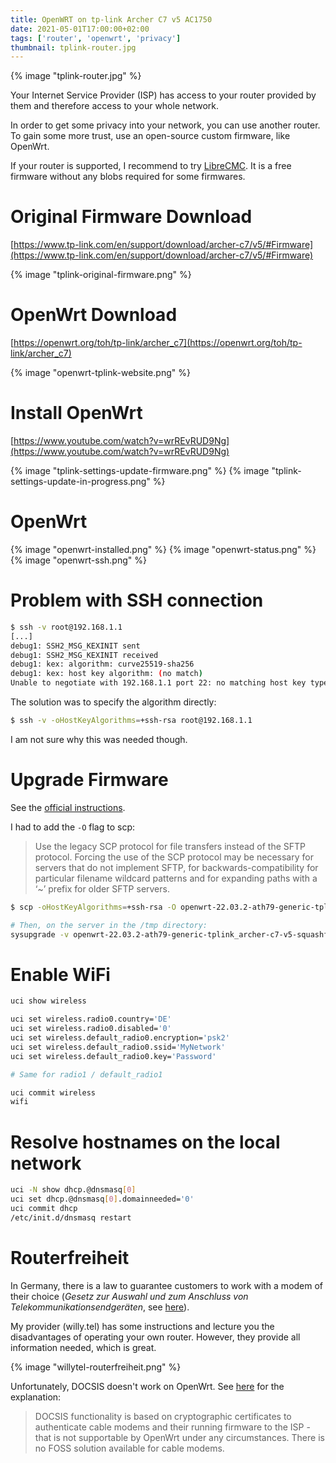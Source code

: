 ```yaml
---
title: OpenWRT on tp-link Archer C7 v5 AC1750
date: 2021-05-01T17:00:00+02:00
tags: ['router', 'openwrt', 'privacy']
thumbnail: tplink-router.jpg
---
```


{% image "tplink-router.jpg" %}

Your Internet Service Provider (ISP) has access to your router provided by them
and therefore access to your whole network.

In order to get some privacy into your network, you can use another router.
To gain some more trust, use an open-source custom firmware, like OpenWrt.

If your router is supported, I recommend to try [LibreCMC](https://librecmc.org/).
It is a free firmware without any blobs required for some firmwares.

# Original Firmware Download

[https://www.tp-link.com/en/support/download/archer-c7/v5/#Firmware](https://www.tp-link.com/en/support/download/archer-c7/v5/#Firmware)

{% image "tplink-original-firmware.png" %}

# OpenWrt Download

[https://openwrt.org/toh/tp-link/archer_c7](https://openwrt.org/toh/tp-link/archer_c7)

{% image "openwrt-tplink-website.png" %}

# Install OpenWrt

[https://www.youtube.com/watch?v=wrREvRUD9Ng](https://www.youtube.com/watch?v=wrREvRUD9Ng)

{% image "tplink-settings-update-firmware.png" %}
{% image "tplink-settings-update-in-progress.png" %}

# OpenWrt

{% image "openwrt-installed.png" %}
{% image "openwrt-status.png" %}
{% image "openwrt-ssh.png" %}

# Problem with SSH connection

```bash
$ ssh -v root@192.168.1.1
[...]
debug1: SSH2_MSG_KEXINIT sent
debug1: SSH2_MSG_KEXINIT received
debug1: kex: algorithm: curve25519-sha256
debug1: kex: host key algorithm: (no match)
Unable to negotiate with 192.168.1.1 port 22: no matching host key type found. Their offer: ssh-rsa
```

The solution was to specify the algorithm directly:

```bash
$ ssh -v -oHostKeyAlgorithms=+ssh-rsa root@192.168.1.1
```

I am not sure why this was needed though.

# Upgrade Firmware

See the [official instructions](https://openwrt.org/docs/guide-user/installation/sysupgrade.cli).

I had to add the `-O` flag to scp:

> Use the legacy SCP protocol for file transfers instead of the SFTP protocol.  Forcing the use of the SCP protocol may be necessary for servers that do not implement SFTP, for backwards-compatibility for particular filename wildcard patterns and for expanding paths with a ‘~’ prefix for older SFTP servers.

```bash
$ scp -oHostKeyAlgorithms=+ssh-rsa -O openwrt-22.03.2-ath79-generic-tplink_archer-c7-v5-squashfs-sysupgrade.bin root@192.168.1.1:/tmp

# Then, on the server in the /tmp directory:
sysupgrade -v openwrt-22.03.2-ath79-generic-tplink_archer-c7-v5-squashfs-sysupgrade.bin
```

# Enable WiFi

```bash
uci show wireless

uci set wireless.radio0.country='DE'
uci set wireless.radio0.disabled='0'
uci set wireless.default_radio0.encryption='psk2'
uci set wireless.default_radio0.ssid='MyNetwork'
uci set wireless.default_radio0.key='Password'

# Same for radio1 / default_radio1

uci commit wireless
wifi
```

# Resolve hostnames on the local network

```bash
uci -N show dhcp.@dnsmasq[0]
uci set dhcp.@dnsmasq[0].domainneeded='0'
uci commit dhcp
/etc/init.d/dnsmasq restart
```

# Routerfreiheit

In Germany, there is a law to guarantee customers to work with a modem of their choice
(*Gesetz zur Auswahl und zum Anschluss von Telekommunikationsendgeräten*, see [here](https://dejure.org/BGBl/2016/BGBl._I_S._106)).

My provider (willy.tel) has some instructions and lecture you the disadvantages of operating your own router.
However, they provide all information needed, which is great.

{% image "willytel-routerfreiheit.png" %}

Unfortunately, DOCSIS doesn't work on OpenWrt.
See [here](https://openwrt.org/unsupported/cable_modem) for the explanation:

> DOCSIS functionality is based on cryptographic certificates to authenticate cable modems and their running firmware to the ISP - that is not supportable by OpenWrt under any circumstances.
> There is no FOSS solution available for cable modems.
